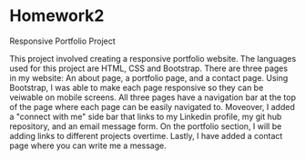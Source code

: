 # Homework2

Responsive Portfolio Project

This project involved creating a responsive portfolio website. The languages used for this project are HTML, CSS and Bootstrap. There are three pages in my website: An about page, a portfolio page, and a contact page. Using Bootstrap, I was able to make each page responsive so they can be veiwable on mobile screens. All three pages have a navigation bar at the top of the page where each page can be easily navigated to. Moveover, I added a "connect with me" side bar that links to my Linkedin profile, my git hub repository, and an email message form. On the portfolio section, I will be adding links to different projects overtime. Lastly, I have added a contact page where you can write me a message. 